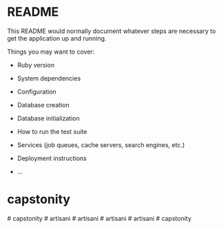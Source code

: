 # README

This README would normally document whatever steps are necessary to get the
application up and running.

Things you may want to cover:

* Ruby version

* System dependencies

* Configuration

* Database creation

* Database initialization

* How to run the test suite

* Services (job queues, cache servers, search engines, etc.)

* Deployment instructions

* ...
# capstonity
#   c a p s t o n i t y  
 #   a r t i s a n i  
 #   a r t i s a n i  
 # artisani
#   a r t i s a n i  
 #   c a p s t o n i t y  
 